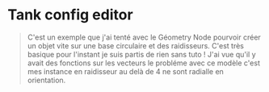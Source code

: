 # Tank config editor

> C'est un exemple que j'ai tenté avec le Géometry Node pourvoir créer un objet vite sur une base circulaire et des raidisseurs.
C'est très basique pour l'instant je suis partis de rien sans tuto !
J'ai vue qu'il y avait des fonctions sur les vecteurs le probléme avec ce modèle c'est mes instance en raidisseur au delà de
4 ne sont radialle en orientation.
